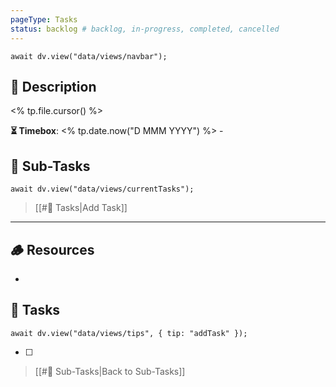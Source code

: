 ```yaml
---
pageType: Tasks
status: backlog # backlog, in-progress, completed, cancelled
---
```

```dataviewjs
await dv.view("data/views/navbar");
```
## 📄 Description
<% tp.file.cursor() %>

<!-- Timebox: <start_date> - <end_date> -->
**⏳ Timebox**: <% tp.date.now("D MMM YYYY") %> - 

## 🔄 Sub-Tasks
```dataviewjs
await dv.view("data/views/currentTasks");
```
> [[#📝 Tasks|Add Task]]
---
## 🪵 Resources
- 

## 📝 Tasks
```dataviewjs
await dv.view("data/views/tips", { tip: "addTask" });
```
- [ ] 

> [[#🔄 Sub-Tasks|Back to Sub-Tasks]]
